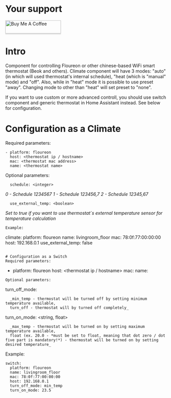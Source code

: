 # Your support
<a href="https://www.buymeacoffee.com/Ua0JwY9" target="_blank"><img src="https://www.buymeacoffee.com/assets/img/custom_images/orange_img.png" alt="Buy Me A Coffee" style="height: 41px !important;width: 174px !important;box-shadow: 0px 3px 2px 0px rgba(190, 190, 190, 0.5) !important;-webkit-box-shadow: 0px 3px 2px 0px rgba(190, 190, 190, 0.5) !important;" ></a>

# Intro
Component for controlling Floureon or other chinese-based WiFi smart thermostat (Beok and others). Climate component will have 3 modes: "auto" (in which will used thermostat's internal schedule), "heat (which is "manual" mode) and "off". Also, while in "heat" mode it is possible to use preset "away". Changing mode to other than "heat" will set preset to "none". 

If you want to use custom or more advanced controll, you should use switch component and generic thermostat in Home Assistant instead. See below for configuration.

# Configuration as a Climate
Required parameters:
```
- platform: floureon
  host: <thermostat ip / hostname>
  mac: <thermostat mac address>
  name: <thermostat name>  
```
Optional parameters:
```
  schedule: <integer>
```
  _0 - Schedule 1234567_
  _1 - Schedule 123456,7_
  _2 - Schedule 12345,67_
```
  use_external_temp: <boolean>
``` 
  _Set to true if you want to use thermostat`s external temperature sensor for temperature calculation_
```
Example:
```
climate:
  platform: floureon
  name: livingroom_floor
  mac: 78:0f:77:00:00:00
  host: 192.168.0.1
  use_external_temp: false
```

# Configuration as a Switch
Required parameters:
```
- platform: floureon
  host: <thermostat ip / hostname>
  mac: <thermostat mac address>
  name: <thermostat name>  
```
Optional parameters:
```
  turn_off_mode: <string>
```  
  _min_temp - thermostat will be turned off by setting minimum temperature available, 
  turn_off - thermostat will by turned off completely_  
```
  turn_on_mode: <string, float>
```  
  _max_temp - thermostat will be turned on by setting maximum temperature available,  
  float (ex. 20.0 - *must be set to float, meaning that dot zero / dot five part is mandatory!*) - thermostat will be turned on by setting desired temperature_
```
Example:
```
switch:
  platform: floureon
  name: livingroom_floor
  mac: 78:0f:77:00:00:00
  host: 192.168.0.1
  turn_off_mode: min_temp
  turn_on_mode: 23.5
```
